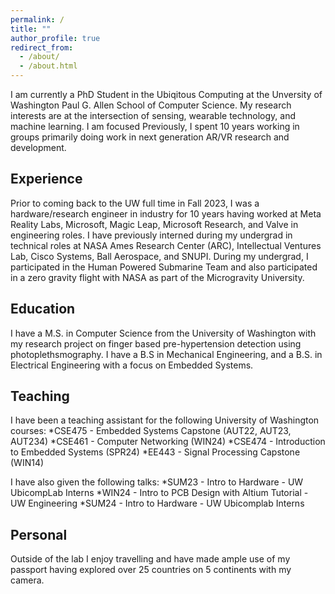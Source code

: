 ```yaml
---
permalink: /
title: ""
author_profile: true
redirect_from: 
  - /about/
  - /about.html
---
```

I am currently a PhD Student in the Ubiqitous Computing at the Unversity of Washington Paul G. Allen School of Computer Science. My research interests are at the intersection of sensing, wearable technology, and machine learning. I am focused Previously, I spent 10 years working in groups primarily doing work in next generation AR/VR research and development.

Experience
------
Prior to coming back to the UW full time in Fall 2023, I was a hardware/research engineer in industry for 10 years having worked at Meta Reality Labs, Microsoft, Magic Leap, Microsoft Research, and Valve in engineering roles. I have previously interned during my undergrad in technical roles at NASA Ames Research Center (ARC), Intellectual Ventures Lab, Cisco Systems, Ball Aerospace, and SNUPI. During my undergrad, I participated in the Human Powered Submarine Team and also participated in a zero gravity flight with NASA as part of the Microgravity University.

Education
------
I have a M.S. in Computer Science from the University of Washington with my research project on finger based pre-hypertension detection using photoplethsmography. I have a B.S in Mechanical Engineering, and a B.S. in Electrical Engineering with a focus on Embedded Systems.

Teaching
------
I have been a teaching assistant for the following University of Washington courses:
*CSE475 - Embedded Systems Capstone (AUT22, AUT23, AUT234)
*CSE461 - Computer Networking (WIN24)
*CSE474 - Introduction to Embedded Systems (SPR24)
*EE443  - Signal Processing Capstone (WIN14)

I have also given the following talks:
*SUM23 - Intro to Hardware - UW UbicompLab Interns
*WIN24 - Intro to PCB Design with Altium Tutorial - UW Engineering
*SUM24 - Intro to Hardware - UW Ubicomplab Interns

Personal
------
Outside of the lab I enjoy travelling and have made ample use of my passport having explored over 25 countries on 5 continents with my camera.